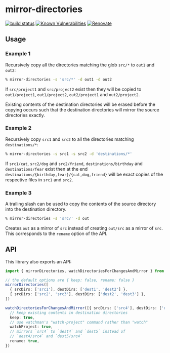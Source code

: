 # mirror-directories

[![build status](https://circleci.com/gh/insidewhy/mirror-directories.png?style=shield)](https://circleci.com/gh/insidewhy/mirror-directories)
[![Known Vulnerabilities](https://snyk.io/test/github/insidewhy/mirror-directories/badge.svg)](https://snyk.io/test/github/insidewhy/mirror-directories)
[![Renovate](https://img.shields.io/badge/renovate-enabled-brightgreen.svg)](https://renovatebot.com)

## Usage

### Example 1

Recursively copy all the directories matching the glob `src/*` to `out1` and `out2`:

```bash
% mirror-directories -s 'src/*' -d out1 -d out2
```

If `src/project1` and `src/project2` exist then they will be copied to `out1/project1`, `out1/project2`, `out2/project1` and `out2/project2`.

Existing contents of the destination directories will be erased before the copying occurs such that the destination directories will mirror the source directories exactly.

### Example 2

Recursively copy `src1` and `src2` to all the directories matching `destinations/*`:

```bash
% mirror-directories -s src1 -s src2 -d 'destinations/*'
```

If `src1/cat`, `src2/dog` and `src2/friend`, `destinations/birthday` and `destinations/fear` exist then at the end `destinations/{birthday,fear}/{cat,dog,friend}` will be exact copies of the respective files in `src1` and `src2`.

### Example 3

A trailing slash can be used to copy the contents of the source directory into the destination directory.

```bash
% mirror-directories -s 'src/' -d out
```

Creates `out` as a mirror of `src` instead of creating `out/src` as a mirror of `src`. This corresponds to the `rename` option of the API.

## API

This library also exports an API:

```typescript
import { mirrorDirectories, watchDirectoriesForChangesAndMirror } from 'mirror-directories'

// the default options are { keep: false, rename: false }
mirrorDirectories([
  { srcDirs: ['src1'], destDirs: ['dest1', 'dest2'] },
  { srcDirs: ['src2', 'src3'], destDirs: ['dest2', 'dest3'] },
])

watchDirectoriesForChangesAndMirror([{ srcDirs: ['src4'], destDirs: ['dest4', 'dest5'] }], {
  // keep existing contents in destination directories
  keep: true,
  // use watchman's "watch-project" command rather than "watch"
  watchProject: true,
  // mirrors `src4` to `dest4` and `dest5` instead of
  // `dest4/src4` and `dest5/src4`
  rename: true,
})
```
